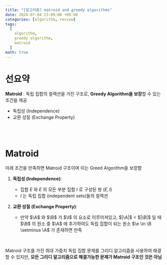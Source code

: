 ```yaml
---
title: "[알고리즘] matroid and greedy algorithms"
date: 2024-07-04 13:09:00 +09:00
categories: [algorithm, review]
tags:
  [
    algorithm,
    greedy algorithm,
    matroid
  ]
math: true
---
```


# **선요약**

**Matroid** : 독립 집합의 컬렉션을 가진 구조로, **Greedy Algorithm을 보장**할 수 있는 조건을 제공

- 독립성 (Independence)
- 교환 성질 (Exchange Property)


<br/>
<br/>

# **Matroid**

아래 조건을 만족하면 Matroid 구조이며 이는 Greed Algorithm을 보장함

1. **독립성 (Independence)**:

   - 집합 $E$ 와 $E$ 의 모든 부분 집합 $I$ 로 구성된 쌍 $(E, I)$
   - $I$ 는 독립 집합 (independent sets)들의 컬렉션

2. **교환 성질 (Exchange Property)**:

   - 만약 $\A$ 와 $\B$ 가 $\I$ 의 요소로 이루어져있고, $|\A|$ < $|\B|$ 일 때 $\B$ 의 원소 중 $\A$ 에 추가하여도 독립 집합이 되는 원소 $\e \in \B \setminus \A$ 가 존재하면 만족

<br/>

Matroid 구조를 가진 최대 가중치 독립 집합 문제를 그리디 알고리즘을 사용하여 해결할 수 있지만, **모든 그리디 알고리즘으로 해결가능한 문제가 Matroid 구조인 것은 아님**
